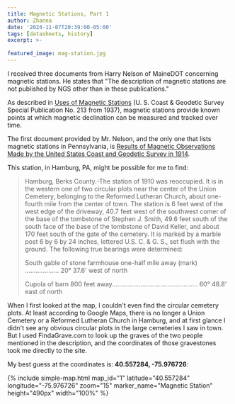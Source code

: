 ```yaml
---
title: Magnetic Stations, Part 1
author: Zhanna
date: '2024-11-07T20:39:00-05:00'
tags: [datasheets, history]
excerpt: >-
  
featured_image: mag-station.jpg
---
```


I received three documents from Harry Nelson of MaineDOT concerning magnetic stations.  He states that "The description of magnetic stations are not published by NGS other than in these publications."

As described in [Uses of Magnetic Stations](/assets/docs/publications/Special_Publication_No_213-magnetic-stations.pdf) (U. S. Coast & Geodetic Survey Special Publication No. 213 from 1937), magnetic stations provide known points at which magnetic declination can be measured and tracked over time.

The first document provided by Mr. Nelson, and the only one that lists magnetic stations in Pennsylvania, is [Results of Magnetic Observations Made by the United States Coast and Geodetic Survey in 1914](/assets/docs/publications/SP-No-25-Results-Mag-Obsv-1914.pdf/).

This station, in Hamburg, PA, might be possible for me to find:

> Hamburg, Berks County.-The station of 1910 was reoccupied. It is in the western one of two circular plots 
near the center of the Union Cemetery, belonging to the Reformed Lutheran Church, about one-fourth mile from the 
center of town. The station is 6 feet west of the west edge of the driveway, 40.7 feet west of the southwest comer of 
the base of the tombstone of Stephen J. Smith, 49.6 feet south of the south face of the base of the tombstone of David 
Keller, and about 170 feet south of the gate of the cemetery. It is marked by a marble post 6 by 6 by 24 inches, lettered 
U.S. C. & G. S., set flush with the ground. The following true bearings were determined: 
>
> South gable of stone farmhouse one-half mile away (mark) ................... 20° 37.6' west of north
> 
> Cupola of barn 800 feet away................................................ 60° 48.8' east of north

When I first looked at the map, I couldn't even find the circular cemetery plots. At least according to Google Maps, there is no longer a Union Cemetery or a Reformed Lutheran Church in Hamburg, and at first glance I didn't see any obvious circular plots in the large cemeteries I saw in town. But I used FindaGrave.com to look up the graves of the two people mentioned in the description, and the coordinates of those gravestones took me directly to the site. 

My best guess at the coordinates is: **40.557284, -75.976726**:

{% include simple-map.html map_id="1" latitude="40.557284" longitude="-75.976726" zoom="15" marker_name="Magnetic Station" height="490px" width="100%" %}
